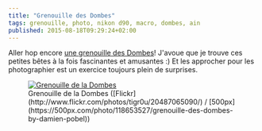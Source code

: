 ```yaml
---
title: "Grenouille des Dombes"
tags: grenouille, photo, nikon d90, macro, dombes, ain
published: 2015-08-18T09:29:24+02:00
---
```


Aller hop encore [une grenouille des Dombes](/post/frog-grenouille-dombes)! J'avoue que je trouve ces petites bêtes à la fois
fascinantes et amusantes :) Et les approcher pour les photographier est un
exercice toujours plein de surprises.

<figure class="object-center">
    <a href="/images/grenouille-frog-dombes.jpg"><img src="/images/660x/grenouille-frog-dombes.jpg" alt="Grenouille de la Dombes"></a>
    <figcaption>
    Grenouille de la Dombes
    ([Flickr](http://www.flickr.com/photos/tigr0u/20487065090/) /
     [500px](https://500px.com/photo/118653527/grenouille-des-dombes-by-damien-pobel))
    </figcaption>
</figure>

